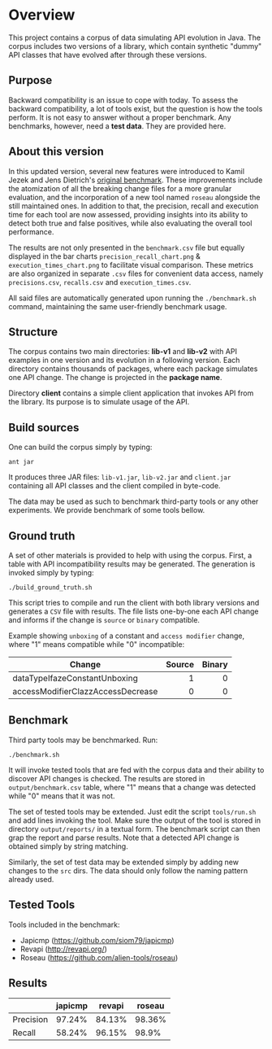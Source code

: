 # Overview

This project contains a corpus of data simulating API evolution in Java. The corpus includes two versions of a library, which contain synthetic "dummy" API classes that have evolved after through these versions.

## Purpose

Backward compatibility is an issue to cope with today. To assess the backward compatibility, a lot of tools exist, but the question is how the tools perform. It is not easy to answer without a proper benchmark. Any benchmarks, however, need a **test data**. They are provided here. 

## About this version

In this updated version, several new features were introduced to Kamil Jezek and Jens Dietrich's [original benchmark](https://github.com/kjezek/api-evolution-data-corpus). 
These improvements include the atomization of all the breaking change files for a more granular evaluation, and the incorporation of a new tool named `roseau` alongside the still maintained ones.
In addition to that, the precision, recall and execution time for each tool are now assessed, providing insights into its ability to detect both true and false positives, while also evaluating the overall tool performance.

The results are not only presented in the `benchmark.csv` file but equally displayed in the bar charts `precision_recall_chart.png` & `execution_times_chart.png` to facilitate visual comparison. 
These metrics are also organized in separate `.csv` files for convenient data access, namely `precisions.csv`, `recalls.csv` and `execution_times.csv`.

All said files are automatically generated upon running the `./benchmark.sh` command, maintaining the same user-friendly benchmark usage.

## Structure

The corpus contains two main directories:  **lib-v1** and **lib-v2** with API examples in one version and its evolution in a following version.
Each directory contains thousands of packages, where each package simulates one API change.
The change is projected in the **package name**.

Directory **client** contains a simple client application that invokes API from the library.
Its purpose is to simulate usage of the API.

## Build sources

One can build the corpus simply by typing:
```
ant jar
```
It produces three JAR files: `lib-v1.jar`, `lib-v2.jar` and  `client.jar` containing all API classes and the client compiled in byte-code.

The data may be used as such to benchmark third-party tools or any other experiments.
We provide benchmark of some tools bellow.

## Ground truth

A set of other materials is provided to help with using the corpus.
First, a table with API incompatibility results may be generated.
The generation is invoked simply by typing:

```
./build_ground_truth.sh
```

This script tries to compile and run the client with both library versions and generates a `CSV` file with results.
The file lists one-by-one each API change and informs if the change is `source` or `binary` compatible.

Example showing `unboxing` of a constant and `access modifier` change, where "1" means compatible while "0" incompatible:

| Change                            |        Source | Binary |
|-----------------------------------|--------------:|-------:|
| dataTypeIfazeConstantUnboxing     |             1 |      0 |
| accessModifierClazzAccessDecrease |             0 |      0 |


## Benchmark

Third party tools may be benchmarked. Run:

```
./benchmark.sh
```
It will invoke tested tools that are fed with the corpus data and their ability to discover API changes is checked.
The results are stored in `output/benchmark.csv` table, where "1" means that a change was detected while "0" means that it was not.

The set of tested tools may be extended.
Just edit the script `tools/run.sh` and add lines invoking the tool.
Make sure the output of the tool is stored in directory `output/reports/` in a textual form.
The benchmark script can then grap the report and parse results.
Note that a detected API change is obtained simply by string matching.

Similarly, the set of test data may be extended simply by adding new changes to the `src` dirs.
The data should only follow the naming pattern already used. 

## Tested Tools

Tools included in the benchmark:
- Japicmp (https://github.com/siom79/japicmp)
- Revapi (http://revapi.org/)
- Roseau (https://github.com/alien-tools/roseau)

## Results

| 	         | japicmp | revapi | roseau |
|-----------|---------|--------|--------|
| Precision | 97.24%  | 84.13% | 98.36% |
| Recall    | 58.24%  | 96.15% | 98.9%  |
